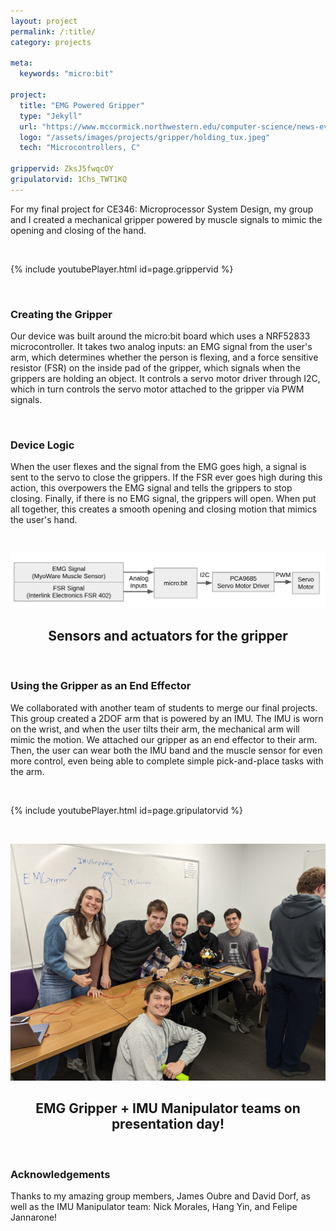 ```yaml
---
layout: project
permalink: /:title/
category: projects

meta:
  keywords: "micro:bit"

project:
  title: "EMG Powered Gripper"
  type: "Jekyll"
  url: "https://www.mccormick.northwestern.edu/computer-science/news-events/news/articles/2022/microprocessor-system-design-students-demo-final-projects.html"
  logo: "/assets/images/projects/gripper/holding_tux.jpeg"
  tech: "Microcontrollers, C"

grippervid: ZksJ5fwqcOY
gripulatorvid: 1Chs_TWT1KQ
---
```



<p>For my final project for CE346: Microprocessor System Design, my group and I created a mechanical gripper powered by muscle signals to mimic the opening and closing of the hand.</p> 

<br>

{% include youtubePlayer.html id=page.grippervid %}

<br>

### Creating the Gripper

Our device was built around the micro:bit board which uses a NRF52833 microcontroller. It takes two analog inputs: an EMG signal from the user's arm, which determines whether the person is flexing, and a force sensitive resistor (FSR) on the inside pad of the gripper, which signals when the grippers are  holding an object. It controls a servo motor driver through I2C, which in turn controls the servo motor attached to the gripper via PWM signals. 

<br>

### Device Logic

When the user flexes and the signal from the EMG goes high, a signal is sent to the servo to close the grippers. If the FSR ever goes high during this action, this overpowers the EMG signal and tells the grippers to stop closing. Finally, if there is no EMG signal, the grippers will open. When put all together, this creates a smooth opening and closing motion that mimics the user's hand.

<br>

![Description](/assets/images/projects/gripper/GripperDiagram.png)
<center><h2>Sensors and actuators for the gripper</h2></center>

<br>

### Using the Gripper as an End Effector

<p>We collaborated with another team of students to merge our final projects. This group created a 2DOF arm that is powered by an IMU. The IMU is worn on the wrist, and when the user tilts their arm, the mechanical arm will mimic the motion. We attached our gripper as an end effector to their arm. Then, the user can wear both the IMU band and the muscle sensor for even more control, even being able to complete simple pick-and-place tasks with the arm. </p>

<br>

{% include youtubePlayer.html id=page.gripulatorvid %}

<br>

![Description](/assets/images/projects/gripper/group2.jpg)
<center><h2>EMG Gripper + IMU Manipulator teams on presentation day!</h2></center>

<br>

### Acknowledgements
Thanks to my amazing group members, James Oubre and David Dorf, as well as the IMU Manipulator team: Nick Morales, Hang Yin, and Felipe Jannarone!

<br><br>

